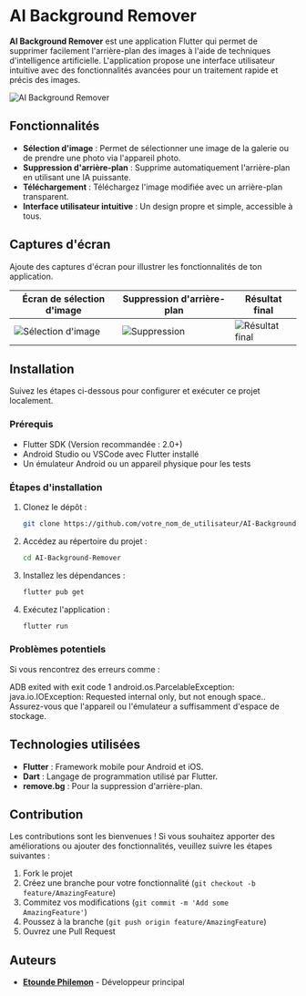 # AI Background Remover

**AI Background Remover** est une application Flutter qui permet de supprimer facilement l'arrière-plan des images à l'aide de techniques d'intelligence artificielle. L'application propose une interface utilisateur intuitive avec des fonctionnalités avancées pour un traitement rapide et précis des images.

![AI Background Remover](./mnt/data/Plan%20de%20travail%201%20copie.png)

## Fonctionnalités

- **Sélection d'image** : Permet de sélectionner une image de la galerie ou de prendre une photo via l'appareil photo.
- **Suppression d'arrière-plan** : Supprime automatiquement l'arrière-plan en utilisant une IA puissante.
- **Téléchargement** : Téléchargez l'image modifiée avec un arrière-plan transparent.
- **Interface utilisateur intuitive** : Un design propre et simple, accessible à tous.

## Captures d'écran

Ajoute des captures d'écran pour illustrer les fonctionnalités de ton application.

| Écran de sélection d'image | Suppression d'arrière-plan | Résultat final |
|---------------------------|----------------------------|----------------|
| ![Sélection d'image](./mnt/data/Plan%20de%20travail%201.png) | ![Suppression](./mnt/data/Plan%20de%20travail%201%20copie%202.png) | ![Résultat final](./mnt/data/Plan%20de%20travail%201.png) |

## Installation

Suivez les étapes ci-dessous pour configurer et exécuter ce projet localement.

### Prérequis

- Flutter SDK (Version recommandée : 2.0+)
- Android Studio ou VSCode avec Flutter installé
- Un émulateur Android ou un appareil physique pour les tests

### Étapes d'installation

1. Clonez le dépôt :
    ```bash
    git clone https://github.com/votre_nom_de_utilisateur/AI-Background-Remover.git
    ```

2. Accédez au répertoire du projet :
    ```bash
    cd AI-Background-Remover
    ```

3. Installez les dépendances :
    ```bash
    flutter pub get
    ```

4. Exécutez l'application :
    ```bash
    flutter run
    ```

### Problèmes potentiels

Si vous rencontrez des erreurs comme :

ADB exited with exit code 1 android.os.ParcelableException: java.io.IOException: Requested internal only, but not enough space..
Assurez-vous que l'appareil ou l'émulateur a suffisamment d'espace de stockage.


## Technologies utilisées

- **Flutter** : Framework mobile pour Android et iOS.
- **Dart** : Langage de programmation utilisé par Flutter.
- **remove.bg** : Pour la suppression d'arrière-plan.

## Contribution

Les contributions sont les bienvenues ! Si vous souhaitez apporter des améliorations ou ajouter des fonctionnalités, veuillez suivre les étapes suivantes :

1. Fork le projet
2. Créez une branche pour votre fonctionnalité (`git checkout -b feature/AmazingFeature`)
3. Commitez vos modifications (`git commit -m 'Add some AmazingFeature'`)
4. Poussez à la branche (`git push origin feature/AmazingFeature`)
5. Ouvrez une Pull Request


## Auteurs

- **[Etounde Philemon](https://github.com/Philemon011)** - Développeur principal
